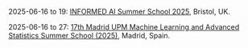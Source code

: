 2025-06-16 to 19: [INFORMED AI Summer School 2025](https://informed-ai.net/event/informed-ai-summer-school-2025/), Bristol, UK.

2025-06-16 to 27: [17th Madrid UPM Machine Learning and Advanced Statistics Summer School (2025)](https://cig.fi.upm.es/mlas/), Madrid, Spain.

